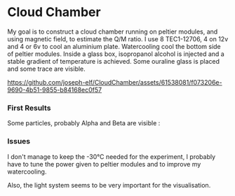 # Cloud Chamber

My goal is to construct a cloud chamber running on peltier modules, and using magnetic field, to estimate the Q/M ratio.
I use 8 TEC1-12706, 4 on 12v and 4 or 6v to cool an aluminium plate. Watercooling cool the bottom side of peltier modules. 
Inside a glass box, isopropanol alcohol is injected and a stable gradient of temperature is achieved.
Some ouraline glass is placed and some trace are visible.




https://github.com/joseph-elf/CloudChamber/assets/61538081/f073206e-9690-4b51-9855-b84168ec0f57


### First Results
Some particles, probably Alpha and Beta are visible :



### Issues
I don't manage to keep the -30°C needed for the experiment, I probably have to tune the power given to peltier modules and to improve my watercooling. 

Also, the light system seems to be very important for the visualisation.

